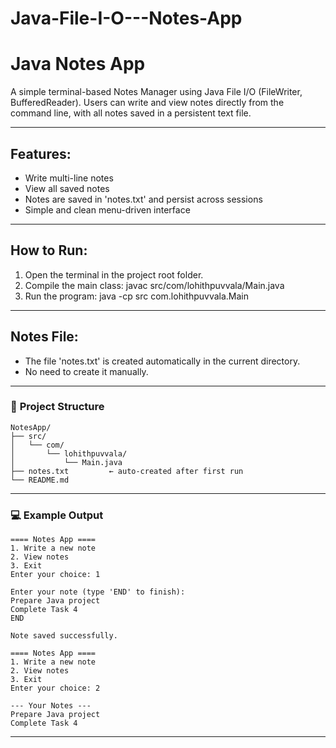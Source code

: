 # Java-File-I-O---Notes-App

Java Notes App
==============

A simple terminal-based Notes Manager using Java File I/O (FileWriter, BufferedReader).
Users can write and view notes directly from the command line, with all notes saved in a persistent text file.

---
Features:
---------
- Write multi-line notes
- View all saved notes
- Notes are saved in 'notes.txt' and persist across sessions
- Simple and clean menu-driven interface
---
How to Run:
-----------
1. Open the terminal in the project root folder.
2. Compile the main class:
   javac src/com/lohithpuvvala/Main.java
3. Run the program:
   java -cp src com.lohithpuvvala.Main
---
Notes File:
-----------
- The file 'notes.txt' is created automatically in the current directory.
- No need to create it manually.


---

### 📁 **Project Structure**

```
NotesApp/
├── src/
│   └── com/
│       └── lohithpuvvala/
│           └── Main.java
├── notes.txt         ← auto-created after first run
└── README.md
```

---

### 💻 **Example Output**

```
==== Notes App ====
1. Write a new note
2. View notes
3. Exit
Enter your choice: 1

Enter your note (type 'END' to finish):
Prepare Java project
Complete Task 4
END

Note saved successfully.

==== Notes App ====
1. Write a new note
2. View notes
3. Exit
Enter your choice: 2

--- Your Notes ---
Prepare Java project
Complete Task 4
```

---
